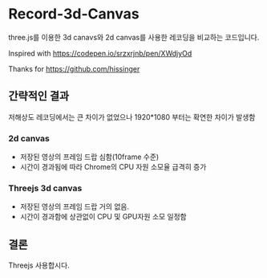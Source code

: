 # Record-3d-Canvas

three.js를 이용한 3d canavs와 2d canvas를 사용한 레코딩을 비교하는 코드입니다.

Inspired with
https://codepen.io/srzxrjnb/pen/XWdjyOd

Thanks for
https://github.com/hissinger

## 간략적인 결과

저해상도 레코딩에서는 큰 차이가 없었으나 1920\*1080 부터는 확연한 차이가 발생함

### 2d canvas

- 저장된 영상의 프레임 드랍 심함(10frame 수준)
- 시간이 경과됨에 따라 Chrome의 CPU 자원 소모율 급격히 증가

### Threejs 3d canvas

- 저장된 영상의 프레임 드랍 거의 없음.
- 시간이 경과함에 상관없이 CPU 및 GPU자원 소모 일정함

## 결론

Threejs 사용합시다.
